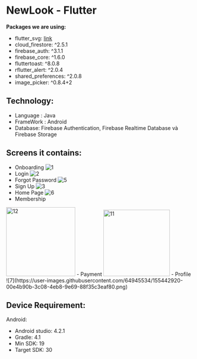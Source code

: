 # NewLook - Flutter

**Packages we are using:**

  - flutter_svg: [link](https://pub.dev/packages/flutter_svg)
  - cloud_firestore: ^2.5.1
  - firebase_auth: ^3.1.1
  - firebase_core: ^1.6.0
  - fluttertoast: ^8.0.8
  - rflutter_alert: ^2.0.4
  - shared_preferences: ^2.0.8
  - image_picker: ^0.8.4+2

## Technology:
  - Language : Java
  - FrameWork : Android
  - Database: Firebase Authentication, Firebase Realtime Database và Firebase Storage

## Screens it contains:
- Onboarding
![1](https://user-images.githubusercontent.com/64945534/155442786-050df7fb-a65e-46f9-bad8-1648bda97e6f.jpg)
- Login
![2](https://user-images.githubusercontent.com/64945534/155442845-aabc8a2a-a1fd-4392-8589-26c7f78c6f35.png)
- Forgot Password
![5](https://user-images.githubusercontent.com/64945534/155442868-6b3f6321-b83d-4afc-95a6-813cffa77ba5.png)
- Sign Up
![3](https://user-images.githubusercontent.com/64945534/155442857-bbfe0305-ca9b-49af-a034-53739a328a9c.png)
- Home Page
![6](https://user-images.githubusercontent.com/64945534/155442880-a343f584-f2b7-4aa6-b757-87becc5a9edb.png)
- Membership
<img width="186" alt="12" src="https://user-images.githubusercontent.com/64945534/155442959-2e6c4f58-d686-4126-a280-29ba72c48ce7.png">
- Payment
<img width="179" alt="11" src="https://user-images.githubusercontent.com/64945534/155442956-4f197bfb-19cd-4ab9-b610-811b0044be35.png">
- Profile
![7](https://user-images.githubusercontent.com/64945534/155442920-00e4b90b-3c08-4eb8-9e69-88f35c3eaf80.png)

## Device Requirement:
Android:
  - Android studio: 4.2.1
  - Gradle: 4.1
  - Min SDK: 19
  - Target SDK: 30
